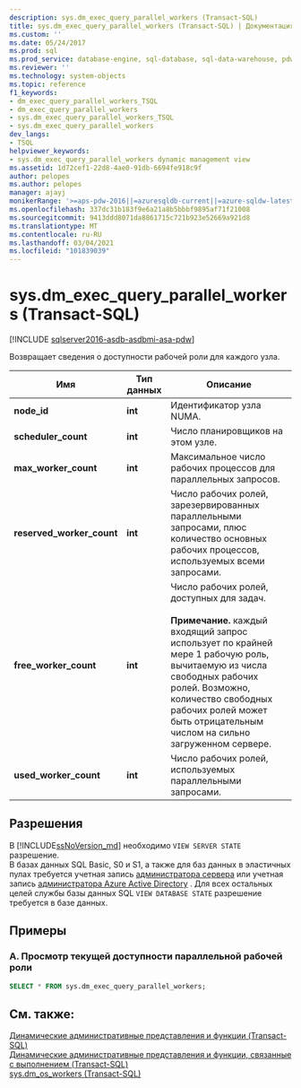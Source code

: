 ```yaml
---
description: sys.dm_exec_query_parallel_workers (Transact-SQL)
title: sys.dm_exec_query_parallel_workers (Transact-SQL) | Документация Майкрософт
ms.custom: ''
ms.date: 05/24/2017
ms.prod: sql
ms.prod_service: database-engine, sql-database, sql-data-warehouse, pdw
ms.reviewer: ''
ms.technology: system-objects
ms.topic: reference
f1_keywords:
- dm_exec_query_parallel_workers_TSQL
- dm_exec_query_parallel_workers
- sys.dm_exec_query_parallel_workers_TSQL
- sys.dm_exec_query_parallel_workers
dev_langs:
- TSQL
helpviewer_keywords:
- sys.dm_exec_query_parallel_workers dynamic management view
ms.assetid: 1d72cef1-22d8-4ae0-91db-6694fe918c9f
author: pelopes
ms.author: pelopes
manager: ajayj
monikerRange: '>=aps-pdw-2016||=azuresqldb-current||=azure-sqldw-latest||>=sql-server-2016||>=sql-server-linux-2017||=azuresqldb-mi-current'
ms.openlocfilehash: 337dc31b183f9e6a21a8b5bbbf9895af71f21008
ms.sourcegitcommit: 9413ddd8071da8861715c721b923e52669a921d8
ms.translationtype: MT
ms.contentlocale: ru-RU
ms.lasthandoff: 03/04/2021
ms.locfileid: "101839039"
---
```

# <a name="sysdm_exec_query_parallel_workers-transact-sql"></a>sys.dm_exec_query_parallel_workers (Transact-SQL)
[!INCLUDE [sqlserver2016-asdb-asdbmi-asa-pdw](../../includes/applies-to-version/sqlserver2016-asdb-asdbmi-asa-pdw.md)]

  Возвращает сведения о доступности рабочей роли для каждого узла.  
  
|Имя|Тип данных|Описание|  
|----------|---------------|-----------------|  
|**node_id**|**int**|Идентификатор узла NUMA.|  
|**scheduler_count**|**int**|Число планировщиков на этом узле.|  
|**max_worker_count**|**int**|Максимальное число рабочих процессов для параллельных запросов.|  
|**reserved_worker_count**|**int**|Число рабочих ролей, зарезервированных параллельными запросами, плюс количество основных рабочих процессов, используемых всеми запросами.| 
|**free_worker_count**|**int**|Число рабочих ролей, доступных для задач.<br /><br />**Примечание.** каждый входящий запрос использует по крайней мере 1 рабочую роль, вычитаемую из числа свободных рабочих ролей.  Возможно, количество свободных рабочих ролей может быть отрицательным числом на сильно загруженном сервере.| 
|**used_worker_count**|**int**|Число рабочих ролей, используемых параллельными запросами.|  
  
## <a name="permissions"></a>Разрешения  

В [!INCLUDE[ssNoVersion_md](../../includes/ssnoversion-md.md)] необходимо `VIEW SERVER STATE` разрешение.   
В базах данных SQL Basic, S0 и S1, а также для баз данных в эластичных пулах требуется учетная запись [администратора сервера](/azure/azure-sql/database/logins-create-manage#existing-logins-and-user-accounts-after-creating-a-new-database) или учетная запись [администратора Azure Active Directory](/azure/azure-sql/database/authentication-aad-overview#administrator-structure) . Для всех остальных целей службы базы данных SQL `VIEW DATABASE STATE` разрешение требуется в базе данных.   
 
## <a name="examples"></a>Примеры  
  
### <a name="a-viewing-current-parallel-worker-availability"></a>A. Просмотр текущей доступности параллельной рабочей роли  

```sql 
SELECT * FROM sys.dm_exec_query_parallel_workers;  
```  
  
## <a name="see-also"></a>См. также:  
 [Динамические административные представления и функции (Transact-SQL)](~/relational-databases/system-dynamic-management-views/system-dynamic-management-views.md)   
 [Динамические административные представления и функции, связанные с выполнением &#40;Transact-SQL&#41;](../../relational-databases/system-dynamic-management-views/execution-related-dynamic-management-views-and-functions-transact-sql.md)   
 [sys.dm_os_workers &#40;Transact-SQL&#41;](../../relational-databases/system-dynamic-management-views/sys-dm-os-workers-transact-sql.md)